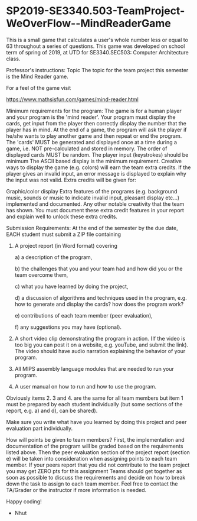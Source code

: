 # SP2019-SE3340.503-TeamProject-WeOverFlow--MindReaderGame
This is a small game that calculates a user's whole number less or equal to 63 throughout a series of questions. This game was developed on school term of spring of 2019, at UTD for SE3340.SEC503: Computer Architecture class.

Professor's instructions:
Topic
The topic for the team project this semester is the Mind Reader game. 

For a feel of the game visit   

https://www.mathsisfun.com/games/mind-reader.html

Minimum requirements for the program:
The game is for a human player and your program is the 'mind reader'. Your program must display the cards, get input from the player then correctly display the number that the player has in mind.
At the end of a game, the program will ask the player if he/she wants to play another game and then repeat or end the program. 
The 'cards' MUST be generated and displayed once at a time during a game, i.e. NOT pre-calculated and stored in memory. The order of displayed cards MUST be random. 
The player input (keystrokes) should be minimum
The ASCII based display is the minimum requirement. Creative ways to display the game (e.g. colors) will earn the team extra credits.
If the player gives an invalid input, an error message is displayed to explain why the input was not valid. 
Extra credits will be given for:

Graphic/color display
Extra features of the programs (e.g. background music, sounds or music to indicate invalid input, pleasant display etc...) implemented and documented.
Any other notable creativity that the team has shown.
You must document these extra credit features in your report and explain well to unlock these extra credits.

Submission Requirements:
At the end of the semester by the due date, EACH student must submit a ZIP file containing

1. A project report (in Word format) covering

   a) a description of the program,

   b) the challenges that you and your team had  and how did you or the team overcome them,

   c) what you have learned by doing the project,

   d) a discussion of algorithms and techniques used in the program, e.g. how to generate and display the cards? how does the program work?

   e) contributions of each team member (peer evaluation), 

   f) any suggestions you may have (optional).

2. A short video clip demonstrating the program in action. (If the video is too big you can post it on a website, e.g. youTube, and submit the link). The video should have audio narration explaining the behavior of your program.

3. All MIPS assembly language modules that are needed to run your program.

4. A user manual on how to run and how to use the program.

Obviously items 2. 3 and 4. are the same for all team members but item 1 must be prepared by each student individually (but some sections of the report, e.g. a) and d), can be shared).

Make sure you write what have you learned by doing this project and peer evaluation part individually.


How will points be given to team members?
First, the implementation and documentation of the program will be graded based on the requirements listed above.
Then the peer evaluation section of the project report (section e) will be taken into consideration when assigning points to each team member. If your peers report that you did not contribute to the team project you may get ZERO pts for this assignment 
Teams should get together as soon as possible to discuss the requirements and decide on how to break down the task to assign to each team member. Feel free to contact the TA/Grader or the instructor if more information is needed.

Happy coding!

- Nhut
